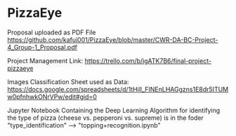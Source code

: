 # PizzaEye

Proposal uploaded as PDF File https://github.com/kafui001/PizzaEye/blob/master/CWR-DA-BC-Project-4_Group-1_Proposal.pdf

Project Management Link: https://trello.com/b/jgATK7B6/final-project-pizzaeye

Images Classification Sheet used as Data: https://docs.google.com/spreadsheets/d/1tHjll_FINEnLHAGgzns1E8dr5ITUMw0pfnhwkONrVPw/edit#gid=0

Jupyter Notebook Containing the Deep Learning Algorithm for identifying the type of pizza (cheese vs. pepperoni vs. supreme) is in the foder "type_identification" --> "topping+recognition.ipynb"



